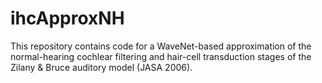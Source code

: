 # ihcApproxNH
This repository contains code for a WaveNet-based approximation of the normal-hearing cochlear filtering and hair-cell transduction stages of the Zilany &amp; Bruce auditory model (JASA 2006).

